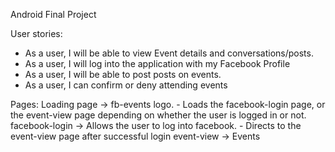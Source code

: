 Android Final Project

User stories:

 - As a user, I will be able to view Event details and conversations/posts.
 - As a user, I will log into the application with my Facebook Profile
 - As a user, I will be able to post posts on events.
 - As a user, I can confirm or deny attending events

Pages:
Loading page -> fb-events logo.
 			- Loads the facebook-login page, or the event-view
 			page depending on whether the user is logged in or not.
facebook-login -> Allows the user to log into facebook.
			- Directs to the event-view page after successful login
event-view -> Events